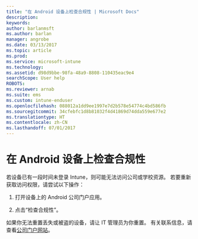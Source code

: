 ```yaml
---
title: "在 Android 设备上检查合规性 | Microsoft Docs"
description: 
keywords: 
author: barlanmsft
ms.author: barlan
manager: angrobe
ms.date: 03/13/2017
ms.topic: article
ms.prod: 
ms.service: microsoft-intune
ms.technology: 
ms.assetid: d98d9bbe-98fa-48a9-8808-110435eac9e4
searchScope: User help
ROBOTS: 
ms.reviewer: arnab
ms.suite: ems
ms.custom: intune-enduser
ms.openlocfilehash: 088012a1dd9ee1997e7d2b578e54774c4bd586fb
ms.sourcegitcommit: 34cfebfc1d8b81032f4d41869d74dda559e677e2
ms.translationtype: HT
ms.contentlocale: zh-CN
ms.lasthandoff: 07/01/2017
---
```

# <a name="check-compliance-on-your-android-device"></a>在 Android 设备上检查合规性

若设备已有一段时间未登录 Intune，则可能无法访问公司或学校资源。 若要重新获取访问权限，请尝试以下操作：

1. 打开设备上的 Android 公司门户应用。

2. 点击“检查合规性”。

如果你无法重置丢失或被盗的设备，请让 IT 管理员为你重置。 有关联系信息，请查看[公司门户网站](http://portal.manage.microsoft.com)。

